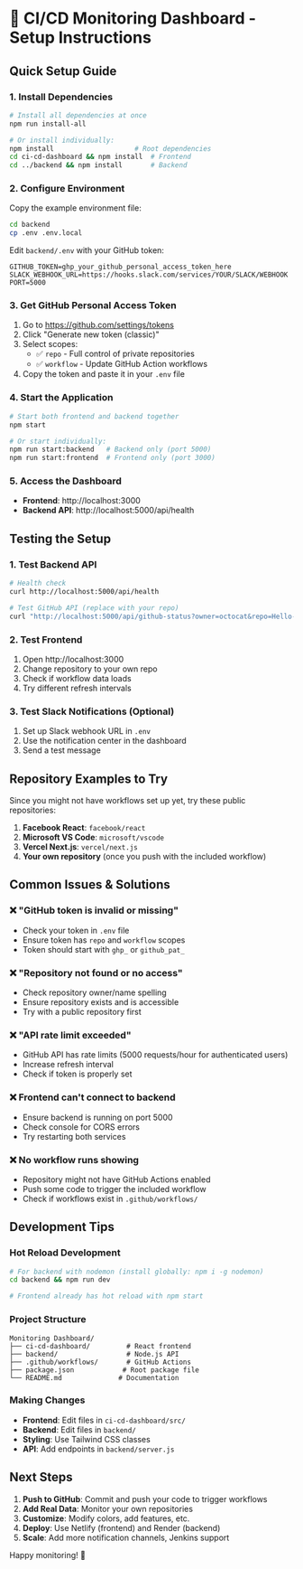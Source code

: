 # 🚀 CI/CD Monitoring Dashboard - Setup Instructions

## Quick Setup Guide

### 1. Install Dependencies

```bash
# Install all dependencies at once
npm run install-all

# Or install individually:
npm install                    # Root dependencies
cd ci-cd-dashboard && npm install  # Frontend
cd ../backend && npm install       # Backend
```

### 2. Configure Environment

Copy the example environment file:

```bash
cd backend
cp .env .env.local
```

Edit `backend/.env` with your GitHub token:

```env
GITHUB_TOKEN=ghp_your_github_personal_access_token_here
SLACK_WEBHOOK_URL=https://hooks.slack.com/services/YOUR/SLACK/WEBHOOK
PORT=5000
```

### 3. Get GitHub Personal Access Token

1. Go to https://github.com/settings/tokens
2. Click "Generate new token (classic)"
3. Select scopes:
   - ✅ `repo` - Full control of private repositories
   - ✅ `workflow` - Update GitHub Action workflows
4. Copy the token and paste it in your `.env` file

### 4. Start the Application

```bash
# Start both frontend and backend together
npm start

# Or start individually:
npm run start:backend   # Backend only (port 5000)
npm run start:frontend  # Frontend only (port 3000)
```

### 5. Access the Dashboard

- **Frontend**: http://localhost:3000
- **Backend API**: http://localhost:5000/api/health

## Testing the Setup

### 1. Test Backend API

```bash
# Health check
curl http://localhost:5000/api/health

# Test GitHub API (replace with your repo)
curl "http://localhost:5000/api/github-status?owner=octocat&repo=Hello-World"
```

### 2. Test Frontend

1. Open http://localhost:3000
2. Change repository to your own repo
3. Check if workflow data loads
4. Try different refresh intervals

### 3. Test Slack Notifications (Optional)

1. Set up Slack webhook URL in `.env`
2. Use the notification center in the dashboard
3. Send a test message

## Repository Examples to Try

Since you might not have workflows set up yet, try these public repositories:

1. **Facebook React**: `facebook/react`
2. **Microsoft VS Code**: `microsoft/vscode`
3. **Vercel Next.js**: `vercel/next.js`
4. **Your own repository** (once you push with the included workflow)

## Common Issues & Solutions

### ❌ "GitHub token is invalid or missing"

- Check your token in `.env` file
- Ensure token has `repo` and `workflow` scopes
- Token should start with `ghp_` or `github_pat_`

### ❌ "Repository not found or no access"

- Check repository owner/name spelling
- Ensure repository exists and is accessible
- Try with a public repository first

### ❌ "API rate limit exceeded"

- GitHub API has rate limits (5000 requests/hour for authenticated users)
- Increase refresh interval
- Check if token is properly set

### ❌ Frontend can't connect to backend

- Ensure backend is running on port 5000
- Check console for CORS errors
- Try restarting both services

### ❌ No workflow runs showing

- Repository might not have GitHub Actions enabled
- Push some code to trigger the included workflow
- Check if workflows exist in `.github/workflows/`

## Development Tips

### Hot Reload Development

```bash
# For backend with nodemon (install globally: npm i -g nodemon)
cd backend && npm run dev

# Frontend already has hot reload with npm start
```

### Project Structure

```
Monitoring Dashboard/
├── ci-cd-dashboard/         # React frontend
├── backend/                 # Node.js API
├── .github/workflows/       # GitHub Actions
├── package.json            # Root package file
└── README.md              # Documentation
```

### Making Changes

- **Frontend**: Edit files in `ci-cd-dashboard/src/`
- **Backend**: Edit files in `backend/`
- **Styling**: Use Tailwind CSS classes
- **API**: Add endpoints in `backend/server.js`

## Next Steps

1. **Push to GitHub**: Commit and push your code to trigger workflows
2. **Add Real Data**: Monitor your own repositories
3. **Customize**: Modify colors, add features, etc.
4. **Deploy**: Use Netlify (frontend) and Render (backend)
5. **Scale**: Add more notification channels, Jenkins support

Happy monitoring! 🎉

